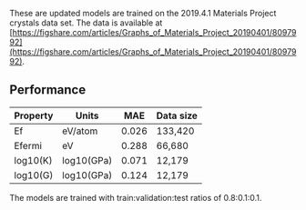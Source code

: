 These are updated models are trained on the 2019.4.1 Materials Project crystals data set. The data is available at [https://figshare.com/articles/Graphs_of_Materials_Project_20190401/8097992](https://figshare.com/articles/Graphs_of_Materials_Project_20190401/8097992).

## Performance

| Property | Units      | MAE   | Data size |
|----------|------------|-------|-----------|
| Ef       | eV/atom    | 0.026 | 133,420   |
| Efermi   | eV         | 0.288 | 66,680    |
| log10(K) | log10(GPa) | 0.071 | 12,179    |
| log10(G) | log10(GPa) | 0.124 | 12,179    |

The models are trained with train:validation:test ratios of 0.8:0.1:0.1.
